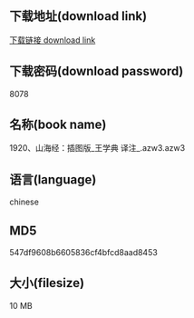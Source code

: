 ## 下载地址(download link)
[下载链接 download link](https://voluble-croquembouche-d321dc.netlify.app/?s=1920%E3%80%81%E5%B1%B1%E6%B5%B7%E7%BB%8F%EF%BC%9A%E6%8F%92%E5%9B%BE%E7%89%88_%E7%8E%8B%E5%AD%A6%E5%85%B8+%E8%AF%91%E6%B3%A8_.azw3)

## 下载密码(download password)
8078

## 名称(book name)
1920、山海经：插图版_王学典 译注_.azw3.azw3

## 语言(language)
chinese

## MD5
547df9608b6605836cf4bfcd8aad8453

## 大小(filesize)
10 MB
